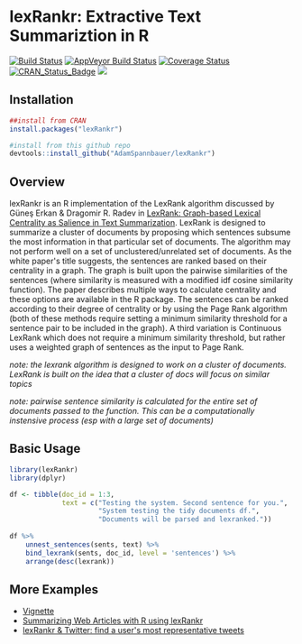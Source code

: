 # lexRankr: Extractive Text Summariztion in R

[![Build Status](https://travis-ci.org/AdamSpannbauer/lexRankr.svg?branch=master)](https://travis-ci.org/AdamSpannbauer/lexRankr) [![AppVeyor Build Status](https://ci.appveyor.com/api/projects/status/github/AdamSpannbauer/lexRankr?branch=master&svg=true)](https://ci.appveyor.com/project/AdamSpannbauer/lexRankr)  [![Coverage Status](https://img.shields.io/codecov/c/github/AdamSpannbauer/lexRankr/master.svg)](https://codecov.io/github/AdamSpannbauer/lexRankr?branch=master) [![CRAN\_Status\_Badge](http://www.r-pkg.org/badges/version/lexRankr)](https://CRAN.R-project.org/package=lexRankr) ![](http://cranlogs.r-pkg.org/badges/grand-total/lexRankr)

## Installation 

```r
##install from CRAN
install.packages("lexRankr")

#install from this github repo
devtools::install_github("AdamSpannbauer/lexRankr")
```

## Overview
lexRankr is an R implementation of the LexRank algorithm discussed by Güneş Erkan & Dragomir R. Radev in [LexRank: Graph-based Lexical Centrality as Salience in Text Summarization](http://www.cs.cmu.edu/afs/cs/project/jair/pub/volume22/erkan04a-html/erkan04a.html).  LexRank is designed to summarize a cluster of documents by proposing which sentences subsume the most information in that particular set of documents.  The algorithm may not perform well on a set of unclustered/unrelated set of documents.  As the white paper's title suggests, the sentences are ranked based on their centrality in a graph.  The graph is built upon the pairwise similarities of the sentences (where similarity is measured with a modified idf cosine similarity function).  The paper describes multiple ways to calculate centrality and these options are available in the R package.  The sentences can be ranked according to their degree of centrality or by using the Page Rank algorithm (both of these methods require setting a minimum similarity threshold for a sentence pair to be included in the graph).  A third variation is Continuous LexRank which does not require a minimum similarity threshold, but rather uses a weighted graph of sentences as the input to Page Rank.

*note: the lexrank algorithm is designed to work on a cluster of documents. LexRank is built on the idea that a cluster of docs will focus on similar topics*

*note: pairwise sentence similarity is calculated for the entire set of documents passed to the function.  This can be a computationally instensive process (esp with a large set of documents)*

## Basic Usage
```r
library(lexRankr)
library(dplyr)

df <- tibble(doc_id = 1:3, 
             text = c("Testing the system. Second sentence for you.", 
                      "System testing the tidy documents df.", 
                      "Documents will be parsed and lexranked."))
                      
df %>% 
    unnest_sentences(sents, text) %>% 
    bind_lexrank(sents, doc_id, level = 'sentences') %>% 
    arrange(desc(lexrank))
```

## More Examples

* [Vignette](https://CRAN.R-project.org/package=lexRankr/vignettes/Analyzing_Twitter_with_LexRankr.html)
* [Summarizing Web Articles with R using lexRankr](https://adamspannbauer.github.io/2017/12/17/summarizing-web-articles-with-r/)
* [lexRankr & Twitter: find a user's most representative tweets](https://adamspannbauer.github.io/2017/03/09/lexrankr--twitter-find-a-users-most-representative-tweets/)

